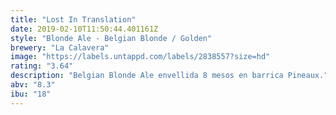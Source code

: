 ```yaml
---
title: "Lost In Translation"
date: 2019-02-10T11:50:44.401161Z
style: "Blonde Ale - Belgian Blonde / Golden"
brewery: "La Calavera"
image: "https://labels.untappd.com/labels/2838557?size=hd"
rating: "3.64"
description: "Belgian Blonde Ale envellida 8 mesos en barrica Pineaux."
abv: "8.3"
ibu: "18"
---
```

